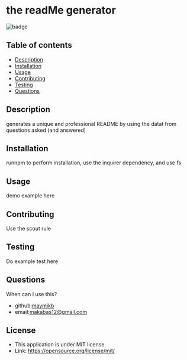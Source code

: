 
# the readMe generator
![badge](https://img.shields.io/badge/LICENSE-MIT-blue)

## Table of contents
- [Description](#description) 
- [Installation](#installation)
- [Usage](#usage)
- [Contributing](#contributing)
- [Testing](#testing)
- [Questions](#questions)

## Description 
generates a unique and professional README by using the datat from questions asked (and answered)

## Installation
runnpm to perform installation, use the inquirer dependency, and use fs     

## Usage
demo example here

## Contributing
Use the scout rule

## Testing
Do example test here

## Questions
When can I use this?
- github:[maymikb](https://github.com/maymikb)
- email:makabas12@gmail.com


## License
- This application is under MIT license.
- Link: https://opensource.org/license/mit/


